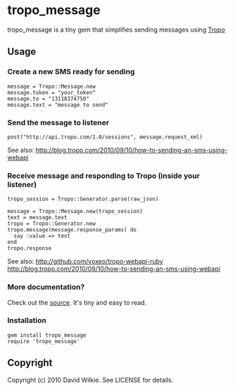 # tropo_message

tropo_message is a tiny gem that simplifies sending messages using [Tropo](http://www.tropo.com)

## Usage
### Create a new SMS ready for sending
    message = Tropo::Message.new
    message.token = "your_token"
    message.to = "13118374750"
    message.text = "message to send"

### Send the message to listener
    post("http://api.tropo.com/1.0/sessions", message.request_xml)

See also: http://blog.tropo.com/2010/09/10/how-to-sending-an-sms-using-webapi

### Receive message and responding to Tropo (inside your listener)
    tropo_session = Tropo::Generator.parse(raw_json)

    message = Tropo::Message.new(tropo_session)
    text = message.text
    tropo = Tropo::Generator.new
    tropo.message(message.response_params) do
      say :value => text
    end
    tropo.response

See also:
http://github.com/voxeo/tropo-webapi-ruby
http://blog.tropo.com/2010/09/10/how-to-sending-an-sms-using-webapi

### More documentation?
  Check out the [source](http://github.com/dwilkie/tropo_message/blob/master/lib/tropo_message.rb). It's tiny and easy to read.

### Installation
    gem install tropo_message
    require 'tropo_message'

## Copyright

Copyright (c) 2010 David Wilkie. See LICENSE for details.

